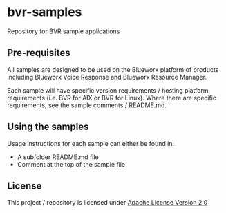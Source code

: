 # bvr-samples
Repository for BVR sample applications

## Pre-requisites

All samples are designed to be used on the Blueworx platform of products including Blueworx Voice Response and Blueworx Resource Manager.

Each sample will have specific version requirements / hosting platform requirements (i.e. BVR for AIX or BVR for Linux). Where there are specific requirements, see the sample comments / README.md.

## Using the samples

Usage instructions for each sample can either be found in:
* A subfolder README.md file
* Comment at the top of the sample file

## License
This project / repository is licensed under [Apache License Version 2.0](LICENSE)
